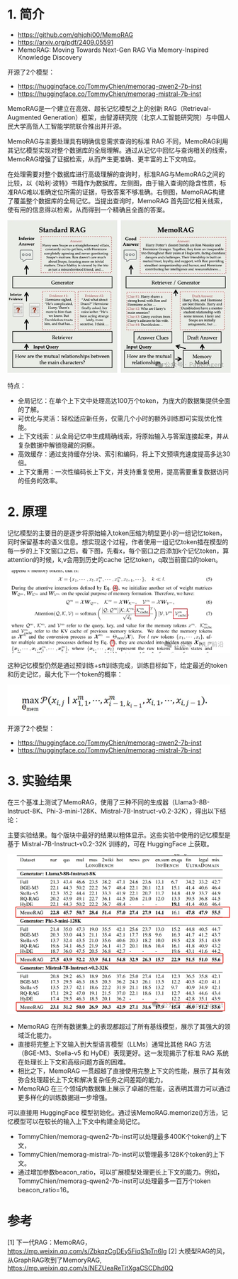 # 1. 简介

- https://github.com/qhjqhj00/MemoRAG
- https://arxiv.org/pdf/2409.05591
- MemoRAG: Moving Towards Next-Gen RAG Via Memory-Inspired Knowledge Discovery

开源了2个模型：

- https://huggingface.co/TommyChien/memorag-qwen2-7b-inst
- https://huggingface.co/TommyChien/memorag-mistral-7b-inst

MemoRAG是一个建立在高效、超长记忆模型之上的创新 RAG（Retrieval-Augmented Generation）框架，由智源研究院（北京人工智能研究院）与中国人民大学高瓴人工智能学院联合推出并开源。

MemoRAG与主要处理具有明确信息需求查询的标准 RAG 不同，MemoRAG利用其记忆模型实现对整个数据库的全局理解。通过从记忆中回忆与查询相关的线索，MemoRAG增强了证据检索，从而产生更准确、更丰富的上下文响应。

在处理需要对整个数据库进行高级理解的查询时，标准RAG与MemoRAG之间的比较，以《哈利·波特》书籍作为数据库。左侧图，由于输入查询的隐含性质，标准RAG难以准确定位所需的证据，导致答案不够准确。右侧图，MemoRAG构建了覆盖整个数据库的全局记忆。当提出查询时，MemoRAG 首先回忆相关线索，使有用的信息得以检索，从而得到一个精确且全面的答案。

![](.04_memoRAG_images/效果对比.png)

特点：
- 全局记忆：在单个上下文中处理高达100万个token，为庞大的数据集提供全面的了解。 
- 可优化与灵活：轻松适应新任务，仅需几个小时的额外训练即可实现优化性能。 
- 上下文线索：从全局记忆中生成精确线索，将原始输入与答案连接起来，并从复杂数据中解锁隐藏的洞察。 
- 高效缓存：通过支持缓存分块、索引和编码，将上下文预填充速度提高多达30倍。 
- 上下文重用：一次性编码长上下文，并支持重复使用，提高需要重复数据访问的任务的效率。

# 2. 原理

记忆模型的主要目的是逐步将原始输入token压缩为明显更小的一组记忆token，同时保留基本的语义信息。想实现这个过程，作者使用一组记忆token插在模型的每一步的上下文窗口之后。看下图，先看x，每个窗口之后添加k个记忆token，算attention的时候，k,v会用到历史的cache 记忆token，q取当前窗口的token。

![](.04_memoRAG_images/attention计算.png)

这种记忆模型仍然是通过预训练+sft训练完成，训练目标如下，给定最近的token和历史记忆，最大化下一个token的概率：

![](.04_memoRAG_images/概率.png)

开源了2个模型：

- https://huggingface.co/TommyChien/memorag-qwen2-7b-inst
- https://huggingface.co/TommyChien/memorag-mistral-7b-inst

# 3. 实验结果

在三个基准上测试了MemoRAG，使用了三种不同的生成器（Llama3-8B-Instruct-8K、Phi-3-mini-128K、Mistral-7B-Instruct-v0.2-32K），得出以下结论： 

主要实验结果。每个版块中最好的结果以粗体显示。这些实验中使用的记忆模型是基于 Mistral-7B-Instruct-v0.2-32K 训练的，可在 HuggingFace 上获取。

![](.04_memoRAG_images/实验结果.png)

- MemoRAG 在所有数据集上的表现都超过了所有基线模型，展示了其强大的领域泛化能力。 
- 直接将完整上下文输入到大型语言模型（LLMs）通常比其他 RAG 方法（BGE-M3、Stella-v5 和 HyDE）表现更好。这一发现揭示了标准 RAG 系统在处理长上下文和高级问题方面的困难。 
- 相比之下，MemoRAG 一贯超越了直接使用完整上下文的性能，展示了其有效弥合处理超长上下文和解决复杂任务之间差距的能力。
- MemoRAG 在三个领域内数据集上展示了卓越的性能，这表明其潜力可以通过更多样化的训练数据进一步增强。

可以直接用 HuggingFace 模型初始化。通过该MemoRAG.memorize()方法，记忆模型可以在较长的输入上下文中构建全局记忆。
- TommyChien/memorag-qwen2-7b-inst可以处理最多400K个token的上下文，
- TommyChien/memorag-mistral-7b-inst可以管理最多128K个token的上下文。
- 通过增加参数beacon_ratio，可以扩展模型处理更长上下文的能力。例如，TommyChien/memorag-qwen2-7b-inst可以处理最多一百万个token beacon_ratio=16。

# 参考

[1] 下一代RAG：MemoRAG，https://mp.weixin.qq.com/s/ZbkqzCgDEy5FiqS1pTn6lg
[2] 大模型RAG的风，从GraphRAG吹到了MemoryRAG, https://mp.weixin.qq.com/s/NEZUeaReTitXgaCSCDhd0Q